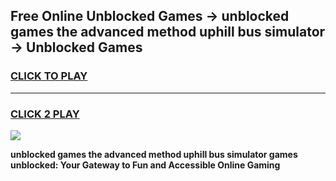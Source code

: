 
## Free Online Unblocked Games → unblocked games the advanced method uphill bus simulator → Unblocked Games
<h3>
<a href="https://premium.freeplayer.one?title=unblocked_games_the_advanced_method_uphill_bus_simulator&ref=21F">CLICK TO PLAY</a></h3>
<hr>

<h3>
<a href="https://premium.freeplayer.one?title=unblocked_games_the_advanced_method_uphill_bus_simulator&ref=21F">CLICK 2 PLAY</a>
  
</h3>

<a href="https://premium.freeplayer.one?title=unblocked_games_the_advanced_method_uphill_bus_simulator&ref=21F/"><img src="https://clearcache.store/games.png"></a>


**unblocked games the advanced method uphill bus simulator games unblocked: Your Gateway to Fun and Accessible Online Gaming**
